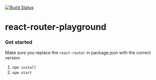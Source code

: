 [![Build Status](https://travis-ci.org/knowbody/react-router-playground.svg)](https://travis-ci.org/knowbody/react-router-playground)

react-router-playground
===

### Get started

Make sure you replace the `react-router` in package.json with the correct version

1. `npm install`
2. `npm start`
